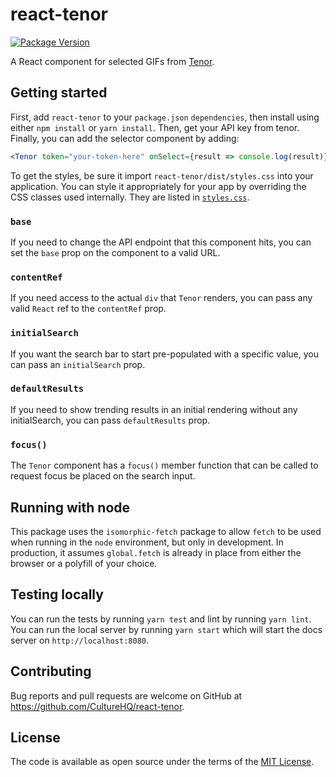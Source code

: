 # react-tenor

[![Package Version](https://img.shields.io/npm/v/react-tenor.svg)](https://www.npmjs.com/package/react-tenor)

A React component for selected GIFs from [Tenor](https://tenor.com/gifapi).

## Getting started

First, add `react-tenor` to your `package.json` `dependencies`, then install using either `npm install` or `yarn install`. Then, get your API key from tenor. Finally, you can add the selector component by adding:

```jsx
<Tenor token="your-token-here" onSelect={result => console.log(result)} />
```

To get the styles, be sure it import `react-tenor/dist/styles.css` into your application. You can style it appropriately for your app by overriding the CSS classes used internally. They are listed in [`styles.css`](src/styles.css).

### `base`

If you need to change the API endpoint that this component hits, you can set the `base` prop on the component to a valid URL.

### `contentRef`

If you need access to the actual `div` that `Tenor` renders, you can pass any valid `React` ref to the `contentRef` prop.

### `initialSearch`

If you want the search bar to start pre-populated with a specific value, you can pass an `initialSearch` prop.

### `defaultResults`

If you need to show trending results in an initial rendering without any initialSearch, you can pass `defaultResults` prop.

### `focus()`

The `Tenor` component has a `focus()` member function that can be called to request focus be placed on the search input.

## Running with node

This package uses the `isomorphic-fetch` package to allow `fetch` to be used when running in the `node` environment, but only in development. In production, it assumes `global.fetch` is already in place from either the browser or a polyfill of your choice.

## Testing locally

You can run the tests by running `yarn test` and lint by running `yarn lint`. You can run the local server by running `yarn start` which will start the docs server on `http://localhost:8080`.

## Contributing

Bug reports and pull requests are welcome on GitHub at https://github.com/CultureHQ/react-tenor.

## License

The code is available as open source under the terms of the [MIT License](https://opensource.org/licenses/MIT).
